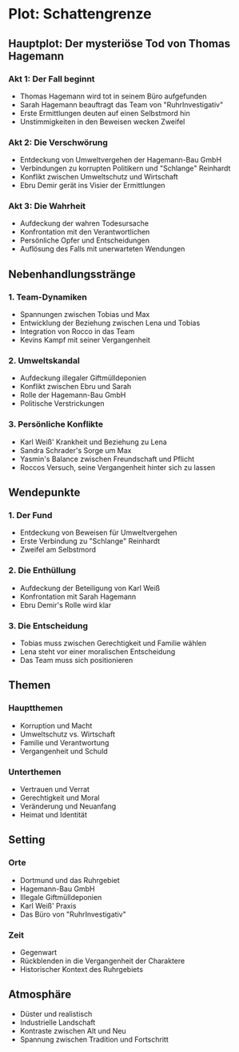 # Plot: Schattengrenze

## Hauptplot: Der mysteriöse Tod von Thomas Hagemann

### Akt 1: Der Fall beginnt
- Thomas Hagemann wird tot in seinem Büro aufgefunden
- Sarah Hagemann beauftragt das Team von "RuhrInvestigativ"
- Erste Ermittlungen deuten auf einen Selbstmord hin
- Unstimmigkeiten in den Beweisen wecken Zweifel

### Akt 2: Die Verschwörung
- Entdeckung von Umweltvergehen der Hagemann-Bau GmbH
- Verbindungen zu korrupten Politikern und "Schlange" Reinhardt
- Konflikt zwischen Umweltschutz und Wirtschaft
- Ebru Demir gerät ins Visier der Ermittlungen

### Akt 3: Die Wahrheit
- Aufdeckung der wahren Todesursache
- Konfrontation mit den Verantwortlichen
- Persönliche Opfer und Entscheidungen
- Auflösung des Falls mit unerwarteten Wendungen

## Nebenhandlungsstränge

### 1. Team-Dynamiken
- Spannungen zwischen Tobias und Max
- Entwicklung der Beziehung zwischen Lena und Tobias
- Integration von Rocco in das Team
- Kevins Kampf mit seiner Vergangenheit

### 2. Umweltskandal
- Aufdeckung illegaler Giftmülldeponien
- Konflikt zwischen Ebru und Sarah
- Rolle der Hagemann-Bau GmbH
- Politische Verstrickungen

### 3. Persönliche Konflikte
- Karl Weiß' Krankheit und Beziehung zu Lena
- Sandra Schrader's Sorge um Max
- Yasmin's Balance zwischen Freundschaft und Pflicht
- Roccos Versuch, seine Vergangenheit hinter sich zu lassen

## Wendepunkte

### 1. Der Fund
- Entdeckung von Beweisen für Umweltvergehen
- Erste Verbindung zu "Schlange" Reinhardt
- Zweifel am Selbstmord

### 2. Die Enthüllung
- Aufdeckung der Beteiligung von Karl Weiß
- Konfrontation mit Sarah Hagemann
- Ebru Demir's Rolle wird klar

### 3. Die Entscheidung
- Tobias muss zwischen Gerechtigkeit und Familie wählen
- Lena steht vor einer moralischen Entscheidung
- Das Team muss sich positionieren

## Themen

### Hauptthemen
- Korruption und Macht
- Umweltschutz vs. Wirtschaft
- Familie und Verantwortung
- Vergangenheit und Schuld

### Unterthemen
- Vertrauen und Verrat
- Gerechtigkeit und Moral
- Veränderung und Neuanfang
- Heimat und Identität

## Setting

### Orte
- Dortmund und das Ruhrgebiet
- Hagemann-Bau GmbH
- Illegale Giftmülldeponien
- Karl Weiß' Praxis
- Das Büro von "RuhrInvestigativ"

### Zeit
- Gegenwart
- Rückblenden in die Vergangenheit der Charaktere
- Historischer Kontext des Ruhrgebiets

## Atmosphäre
- Düster und realistisch
- Industrielle Landschaft
- Kontraste zwischen Alt und Neu
- Spannung zwischen Tradition und Fortschritt 
